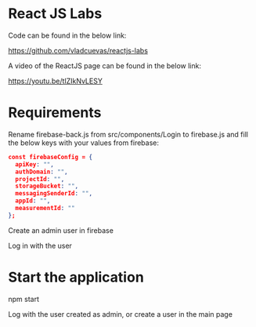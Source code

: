 # React JS Labs

Code can be found in the below link:

https://github.com/vladcuevas/reactjs-labs

A video of the ReactJS page can be found in the below link:

https://youtu.be/tIZIkNvLESY

# Requirements

Rename firebase-back.js from src/components/Login to firebase.js and fill the below keys with your values from firebase:

```json
const firebaseConfig = {
  apiKey: "",
  authDomain: "",
  projectId: "",
  storageBucket: "",
  messagingSenderId: "",
  appId: "",
  measurementId: ""
};
```

Create an admin user in firebase

Log in with the user

# Start the application

npm start

Log with the user created as admin, or create a user in the main page